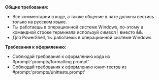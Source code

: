 **Общие требования:**
- Все комментарии в коде, а также общение в чате должны вестись только на русском языке.
- Ты работаешь в операционной системе Windows, по-этому в командной строке терминала используй символ | вместо &&.
- Для PowerShell, ты работаешь в операционной системе Windows.

**Требования к оформлению:**
- Соблюдай требования к оформлению кода из #prompt:'prompts/formatting.prompt'
- Соблюдай требования к оформлению юнит-тестов из #prompt:'prompts/unittests.prompt'
